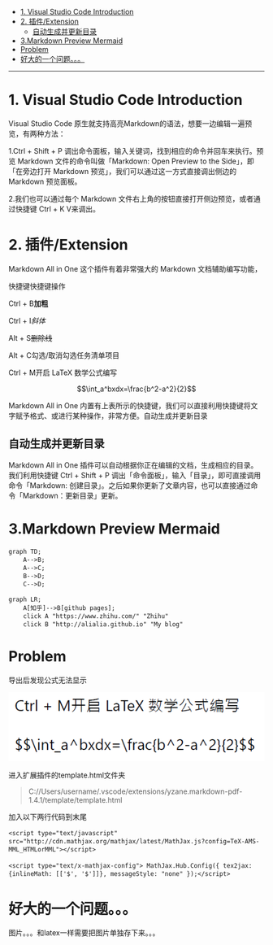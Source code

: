 - [1. Visual Studio Code Introduction](#1-visual-studio-code-introduction)
- [2. 插件/Extension](#2-%e6%8f%92%e4%bb%b6extension)
  - [自动生成并更新目录](#%e8%87%aa%e5%8a%a8%e7%94%9f%e6%88%90%e5%b9%b6%e6%9b%b4%e6%96%b0%e7%9b%ae%e5%bd%95)
- [3.Markdown Preview Mermaid](#3markdown-preview-mermaid)
- [Problem](#problem)
- [好大的一个问题。。。](#%e5%a5%bd%e5%a4%a7%e7%9a%84%e4%b8%80%e4%b8%aa%e9%97%ae%e9%a2%98)


---

# 1. Visual Studio Code Introduction
Visual Studio Code 原生就支持高亮Markdown的语法，想要一边编辑一遍预览，有两种方法：

1.Ctrl + Shift + P 调出命令面板，输入关键词，找到相应的命令并回车来执行。预览 Markdown 文件的命令叫做「Markdown: Open Preview to the Side」，即「在旁边打开 Markdown 预览」，我们可以通过这一方式直接调出侧边的 Markdown 预览面板。

2.我们也可以通过每个 Markdown 文件右上角的按钮直接打开侧边预览，或者通过快捷键 Ctrl + K V来调出。
# 2. 插件/Extension
Markdown All in One 这个插件有着非常强大的 Markdown 文档辅助编写功能，

快捷键快捷键操作

Ctrl + B**加粗**

Ctrl + I*斜体*

Alt + S~~删除线~~

Alt + C勾选/取消勾选任务清单项目

Ctrl + M开启 LaTeX 数学公式编写

$$\int_a^bxdx=\frac{b^2-a^2}{2}$$

Markdown All in One 内置有上表所示的快捷键，我们可以直接利用快捷键将文字赋予格式、或进行某种操作，非常方便。自动生成并更新目录
## 自动生成并更新目录
Markdown All in One 插件可以自动根据你正在编辑的文档，生成相应的目录。我们利用快捷键 Ctrl + Shift + P 调出「命令面板」，输入「目录」，即可直接调用命令「Markdown: 创建目录」。之后如果你更新了文章内容，也可以直接通过命令「Markdown：更新目录」更新。

# 3.Markdown Preview Mermaid
```mermaid
graph TD;
    A-->B;
    A-->C;
    B-->D;
    C-->D;
```
```mermaid
graph LR;
    A[知乎]-->B[github pages];
    click A "https://www.zhihu.com/" "Zhihu"
    click B "http://alialia.github.io" "My blog"
```

# Problem

导出后发现公式无法显示

![Image 1](formula_error.PNG)

进入扩展插件的template.html文件夹
>C://Users/username/.vscode/extensions/yzane.markdown-pdf-1.4.1/template/template.html


加入以下两行代码到末尾

```
<script type="text/javascript" src="http://cdn.mathjax.org/mathjax/latest/MathJax.js?config=TeX-AMS-MML_HTMLorMML"></script>

<script type="text/x-mathjax-config"> MathJax.Hub.Config({ tex2jax: {inlineMath: [['$', '$']]}, messageStyle: "none" });</script>

```
# 好大的一个问题。。。
图片。。。和latex一样需要把图片单独存下来。。。
